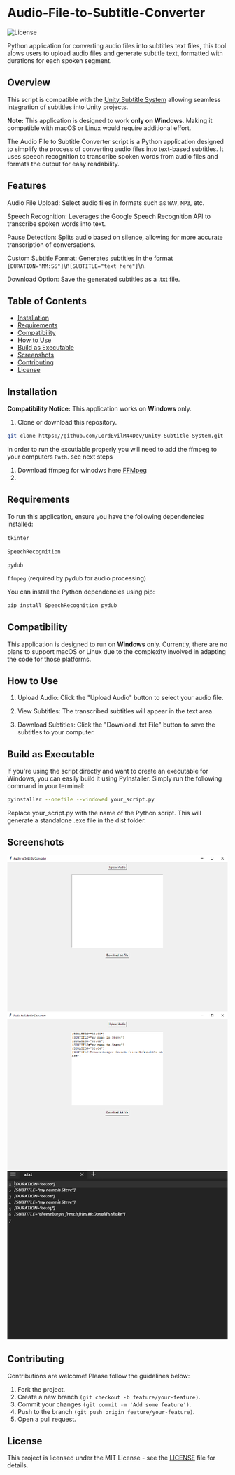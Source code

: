 # Audio-File-to-Subtitle-Converter
![License](https://img.shields.io/badge/license-MIT-green.svg)

Python application for converting audio files into subtitles text files, this tool alows users to upload audio files and generate subtitle text, formatted with durations for each spoken segment.

## Overview

This script is compatible with the [Unity Subtitle System](https://github.com/LordEvilM44Dev/Unity-Subtitle-System.git) allowing seamless integration of subtitles into Unity projects.

**Note:** This application is designed to work **only on Windows**. Making it compatible with macOS or Linux would require additional effort.

The Audio File to Subtitle Converter script is a Python application designed to simplify the process of converting audio files into text-based subtitles. It uses speech recognition to transcribe spoken words from audio files and formats the output for easy readability.

## Features

Audio File Upload: Select audio files in formats such as ```WAV```, ```MP3```, etc.

Speech Recognition: Leverages the Google Speech Recognition API to transcribe spoken words into text.

Pause Detection: Splits audio based on silence, allowing for more accurate transcription of conversations.

Custom Subtitle Format: Generates subtitles in the format ```[DURATION="MM:SS"]```\n```[SUBTITLE="text here"]```\n.

Download Option: Save the generated subtitles as a .txt file.

## Table of Contents

- [Installation](#installation)
- [Requirements](#requirements)
- [Compatibility](#compatibility)
- [How to Use](#how-to-use)
- [Build as Executable](#build-as-executable)
- [Screenshots](#screenshots)
- [Contributing](#contributing)
- [License](#license)


 ## Installation

 **Compatibility Notice:** This application works on **Windows** only.

1. Clone or download this repository.

```bash
git clone https://github.com/LordEvilM44Dev/Unity-Subtitle-System.git
```


in order to run the excutiable properly you will need to add the ffmpeg to your computers ```Path```. see next steps 

1. Download ffmpeg for winodws here [FFMpeg]([https://ffmpeg.org/download.html](https://www.gyan.dev/ffmpeg/builds/))
2. 

## Requirements

To run this application, ensure you have the following dependencies installed:

```tkinter```

```SpeechRecognition```

```pydub```

```ffmpeg``` (required by pydub for audio processing)

You can install the Python dependencies using pip:

```bash
pip install SpeechRecognition pydub
```

## Compatibility

This application is designed to run on **Windows** only. Currently, there are no plans to support macOS or Linux due to the complexity involved in adapting the code for those platforms.

## How to Use

1. Upload Audio: Click the "Upload Audio" button to select your audio file.

2. View Subtitles: The transcribed subtitles will appear in the text area.

3. Download Subtitles: Click the "Download .txt File" button to save the subtitles to your computer.

## Build as Executable

If you're using the script directly and want to create an executable for Windows, you can easily build it using PyInstaller. Simply run the following command in your terminal:

```bash
pyinstaller --onefile --windowed your_script.py
```

Replace your_script.py with the name of the Python script. This will generate a standalone .exe file in the dist folder.

## Screenshots

![Screenshot 1 Application ](https://github.com/LordEvilM44Dev/Audio-File-to-Subtitle-Converter/blob/main/Screenshots/screenshot_app.png)
![Screenshot 2 Added Audio File ](https://github.com/LordEvilM44Dev/Audio-File-to-Subtitle-Converter/blob/main/Screenshots/screenshot_audio.png)
![Screenshot 2 The Text File Format ](https://github.com/LordEvilM44Dev/Audio-File-to-Subtitle-Converter/blob/main/Screenshots/screenshot_txt.png)

## Contributing
Contributions are welcome! Please follow the guidelines below:
1. Fork the project.
2. Create a new branch ```(git checkout -b feature/your-feature)```.
3. Commit your changes ```(git commit -m 'Add some feature')```.
4. Push to the branch ```(git push origin feature/your-feature)```.
5. Open a pull request.

 ## License
This project is licensed under the MIT License - see the [LICENSE](LICENSE) file for details.

